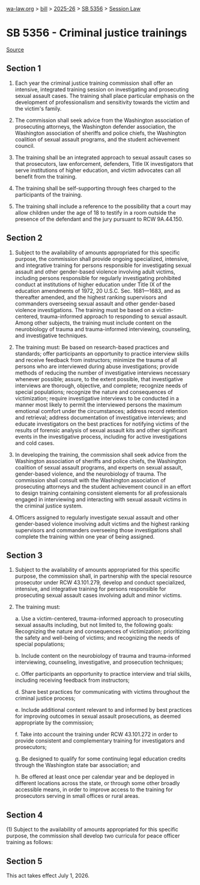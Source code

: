 [wa-law.org](/) > [bill](/bill/) > [2025-26](/bill/2025-26/) > [SB 5356](/bill/2025-26/sb/5356/) > [Session Law](/bill/2025-26/sb/5356/S2.SL/)

# SB 5356 - Criminal justice trainings

[Source](http://lawfilesext.leg.wa.gov/biennium/2025-26/Pdf/Bills/Session%20Laws/Senate/5356-S2.SL.pdf)

## Section 1
1. Each year the criminal justice training commission shall offer an intensive, integrated training session on investigating and prosecuting sexual assault cases. The training shall place particular emphasis on the development of professionalism and sensitivity towards the victim and the victim's family.

2. The commission shall seek advice from the Washington association of prosecuting attorneys, the Washington defender association, the Washington association of sheriffs and police chiefs,  the Washington coalition of sexual assault programs, and the student achievement council.

3. The training shall be an integrated approach to sexual assault cases so that prosecutors, law enforcement, defenders, Title IX investigators that serve institutions of higher education, and victim advocates can all benefit from the training.

4. The training shall be self-supporting through fees charged to the participants of the training.

5. The training shall include a reference to the possibility that a court may allow children under the age of 18 to testify in a room outside the presence of the defendant and the jury pursuant to RCW 9A.44.150.

## Section 2
1. Subject to the availability of amounts appropriated for this specific purpose, the commission shall provide ongoing specialized, intensive, and integrative training for persons responsible for investigating sexual assault and other gender-based violence involving adult victims, including persons responsible for regularly investigating prohibited conduct at institutions of higher education under Title IX of the education amendments of 1972, 20 U.S.C. Sec. 1681—1683, and as thereafter amended, and the highest ranking supervisors and commanders overseeing sexual assault and other gender-based violence investigations. The training must be based on a victim-centered, trauma-informed approach to responding to sexual assault. Among other subjects, the training must include content on the neurobiology of trauma and trauma-informed interviewing, counseling, and investigative techniques.

2. The training must: Be based on research-based practices and standards; offer participants an opportunity to practice interview skills and receive feedback from instructors; minimize the trauma of all persons who are interviewed during abuse investigations; provide methods of reducing the number of investigative interviews necessary whenever possible; assure, to the extent possible, that investigative interviews are thorough, objective, and complete; recognize needs of special populations; recognize the nature and consequences of victimization; require investigative interviews to be conducted in a manner most likely to permit the interviewed persons the maximum emotional comfort under the circumstances; address record retention and retrieval; address documentation of investigative interviews; and educate investigators on the best practices for notifying victims of the results of forensic analysis of sexual assault kits and other significant events in the investigative process, including for active investigations and cold cases.

3. In developing the training, the commission shall seek advice from the Washington association of sheriffs and police chiefs, the Washington coalition of sexual assault programs, and experts on sexual assault, gender-based violence, and the neurobiology of trauma. The commission shall consult with the Washington association of prosecuting attorneys and the student achievement council in an effort to design training containing consistent elements for all professionals engaged in interviewing and interacting with sexual assault victims in the criminal justice system.

4. Officers assigned to regularly investigate sexual assault and other gender-based violence involving adult victims and the highest ranking supervisors and commanders overseeing those investigations shall complete the training within one year of being assigned.

## Section 3
1. Subject to the availability of amounts appropriated for this specific purpose, the commission shall, in partnership with the special resource prosecutor under RCW 43.101.279, develop and conduct specialized, intensive, and integrative training for persons responsible for prosecuting sexual assault cases involving adult and minor victims.

2. The training must:

    a. Use a victim-centered, trauma-informed approach to prosecuting sexual assaults including, but not limited to, the following goals: Recognizing the nature and consequences of victimization; prioritizing the safety and well-being of victims; and recognizing the needs of special populations;

    b. Include content on the neurobiology of trauma and trauma-informed interviewing, counseling, investigative, and prosecution techniques;

    c. Offer participants an opportunity to practice interview and trial skills, including receiving feedback from instructors;

    d. Share best practices for communicating with victims throughout the criminal justice process;

    e. Include additional content relevant to and informed by best practices for improving outcomes in sexual assault prosecutions, as deemed appropriate by the commission;

    f. Take into account the training under RCW 43.101.272 in order to provide consistent and complementary training for investigators and prosecutors;

    g. Be designed to qualify for some continuing legal education credits through the Washington state bar association; and

    h. Be offered at least once per calendar year and be deployed in different locations across the state, or through some other broadly accessible means, in order to improve access to the training for prosecutors serving in small offices or rural areas.

## Section 4
(1) Subject to the availability of amounts appropriated for this specific purpose, the commission shall develop two curricula for peace officer training as follows:

## Section 5
This act takes effect July 1, 2026.
